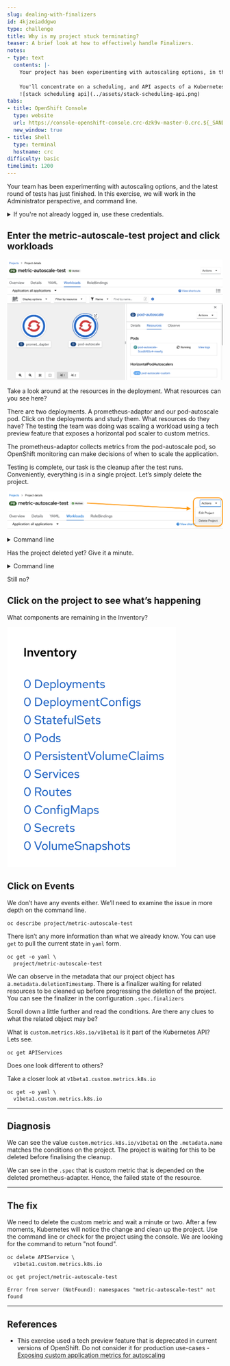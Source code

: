 ```yaml
---
slug: dealing-with-finalizers
id: 4kjzeiaddgwo
type: challenge
title: Why is my project stuck terminating?
teaser: A brief look at how to effectively handle Finalizers.
notes:
- type: text
  contents: |-
    Your project has been experimenting with autoscaling options, in the lasted experiment was of a tech preview capability of OpenShift. There have been some issues cleaning up the test namespace. You’re assigned to triage the issue, and uncover why the namespace, just won’t delete.

    You'll concentrate on a scheduling, and API aspects of a Kubernetes environment, and learn to triage issues with Finalizers.
    ![stack scheduling api](../assets/stack-scheduling-api.png)
tabs:
- title: OpenShift Console
  type: website
  url: https://console-openshift-console.crc-dzk9v-master-0.crc.${_SANDBOX_ID}.instruqt.io
  new_window: true
- title: Shell
  type: terminal
  hostname: crc
difficulty: basic
timelimit: 1200
---
```

Your team has been experimenting with autoscaling options, and the latest round of tests has just finished.
In this exercise, we will work in the Administrator perspective, and command line.

<details><summary>If you're not already logged in, use these credentials.</summary>
<pre>
  username: admin
  password: admin
</pre>
</details>

## Enter the metric-autoscale-test project and click workloads

![project view](../assets/challenge3-project-view.png)

Take a look around at the resources in the deployment. What resources can you see here?

There are two deployments. A prometheus-adaptor and our pod-autoscale pod.
Click on the deployments and study them. What resources do they have?
The testing the team was doing was scaling a workload using a tech preview feature that exposes a horizontal pod scaler to custom metrics.

The prometheus-adaptor collects metrics from the pod-autoscale pod, so OpenShift monitoring can make decisions of when to scale the application.

Testing is complete, our task is the cleanup after the test runs. Conveniently, everything is in a single project. Let’s simply delete the project.

![delete project](../assets/challenge3-delete-project.png)

<details><summary>Command line</summary>
  <pre>oc delete project/metric-autoscale-test</pre>
</details>

Has the project deleted yet? Give it a minute.

<details><summary>Command line</summary>
  <pre>oc get project/metric-autoscale-test</pre>
</details>

Still no?

## Click on the project to see what’s happening

What components are remaining in the Inventory?

![project inventory](../assets/challenge3-project-inventory.png)

## Click on Events

We don’t have any events either. We’ll need to examine the issue in more depth on the command line.

```
oc describe project/metric-autoscale-test
```

There isn’t any more information than what we already know. You can use `get` to pull the current state in `yaml` form.

```
oc get -o yaml \
  project/metric-autoscale-test
```

We can observe in the metadata that our project object has a`.metadata.deletionTimestamp`. There is a finalizer waiting for related resources to be cleaned up before progressing the deletion of the project.
You can see the finalizer in the configuration `.spec.finalizers`

Scroll down a little further and read the conditions. Are there any clues to what the related object may be?

What is `custom.metrics.k8s.io/v1beta1` is it part of the Kubernetes API?
Lets see.

```
oc get APIServices
```

Does one look different to others?

Take a closer look at `v1beta1.custom.metrics.k8s.io`

```
oc get -o yaml \
  v1beta1.custom.metrics.k8s.io
```

---

## Diagnosis

We can see the value `custom.metrics.k8s.io/v1beta1` on the `.metadata.name` matches the conditions on the project. The project is waiting for this to be deleted before finalising the cleanup.

We can see in the `.spec` that is custom metric that is depended on the deleted prometheus-adapter. Hence, the failed state of the resource.

---

## The fix

We need to delete the custom metric and wait a minute or two. After a few moments, Kubernetes will notice the change and clean up the project. Use the command line or check for the project using the console. We are looking for the command to return "not found".

```
oc delete APIService \
  v1beta1.custom.metrics.k8s.io
```

```
oc get project/metric-autoscale-test
```

```
Error from server (NotFound): namespaces "metric-autoscale-test" not found
```

---

## References

* This exercise used a tech preview feature that is deprecated in current versions of OpenShift. Do not consider it for production use-cases - [Exposing custom application metrics for autoscaling](https://docs.openshift.com/container-platform/4.7/monitoring/exposing-custom-application-metrics-for-autoscaling.html)